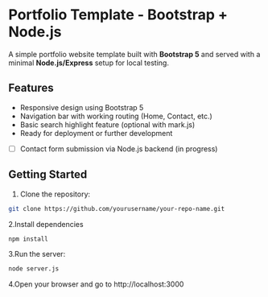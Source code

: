 # Portfolio Template - Bootstrap + Node.js

A simple portfolio website template built with **Bootstrap 5** and served with a minimal **Node.js/Express** setup for local testing.

## Features

- Responsive design using Bootstrap 5
- Navigation bar with working routing (Home, Contact, etc.)
- Basic search highlight feature (optional with mark.js)
- Ready for deployment or further development
- [ ] Contact form submission via Node.js backend (in progress)

## Getting Started

1. Clone the repository:

```bash
git clone https://github.com/yourusername/your-repo-name.git
```
2.Install dependencies
```bash
npm install
```
3.Run the server:
```bash
node server.js
```
4.Open your browser and go to http://localhost:3000

